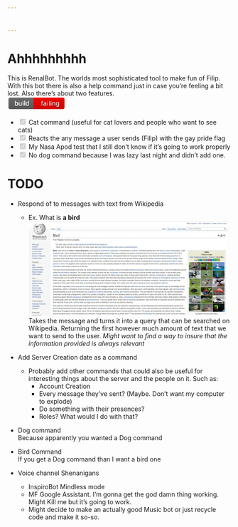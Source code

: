 ```yaml
---


---
```


<h1 id="ahhhhhhhhh">Ahhhhhhhhh</h1>
<p>This is RenalBot. The worlds most sophisticated tool to make fun of Filip. With this bot there is also a help command just in case you’re feeling a bit lost. Also there’s about two features.<br>
<img src="https://github.com/Dereekk/okay/blob/master/failing.png?raw=true" alt="Build Failing" title="Failing" width="130"></p>
<ul>
<li class="task-list-item"><input type="checkbox" class="task-list-item-checkbox" checked="true" disabled=""> Cat command (useful for cat lovers and people who want to see<br>
cats)</li>
<li class="task-list-item"><input type="checkbox" class="task-list-item-checkbox" checked="true" disabled=""> Reacts the any message a user sends (Filip) with the gay pride flag</li>
<li class="task-list-item"><input type="checkbox" class="task-list-item-checkbox" checked="true" disabled=""> My Nasa Apod test that I still don’t know if it’s going to work properly</li>
<li class="task-list-item"><input type="checkbox" class="task-list-item-checkbox" checked="true" disabled=""> No dog command because I was lazy last night and didn’t add one.</li>
</ul>
<h1 id="todo">TODO</h1>
<ul>
<li>
<p>Respond of to messages with text from Wikipedia</p>
<ul>
<li>Ex. What is <strong>a bird</strong><br>
<img src="https://github.com/Dereekk/okay/blob/master/Annotation%202019-10-18%20223408.jpg?raw=true%22" alt="Build Failing" width="450"><br>
Takes the message and turns it into a query that can be searched on Wikipedia. Returning the first however much amount of text that we want to send to the user. <em>Might want to find a way to insure that the information provided is always relevant</em></li>
</ul>
</li>
<li>
<p>Add Server Creation date as a command</p>
<ul>
<li>Probably add other commands that could also be useful for interesting things about the server and the people on it. Such as:
<ul>
<li>Account Creation</li>
<li>Every message they’ve sent? (Maybe. Don’t want my computer to explode)</li>
<li>Do something with their presences?</li>
<li>Roles? What would I do with that?</li>
</ul>
</li>
</ul>
</li>
<li>
<p>Dog command<br>
Because apparently you wanted a Dog command</p>
</li>
<li>
<p>Bird Command<br>
If you get a Dog command than I want a bird one</p>
</li>
<li>
<p>Voice channel Shenanigans</p>
<ul>
<li>InspiroBot Mindless mode</li>
<li>MF Google Assistant. I’m gonna get the god damn thing working.<br>
Might Kill me but it’s going to work.</li>
<li>Might decide to make an actually good Music bot or just recycle code and make it so-so.</li>
</ul>
</li>
</ul>

